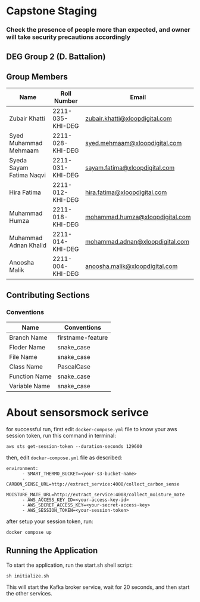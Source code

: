 # Capstone Staging
### Check the presence of people more than expected, and owner will take security precautions accordingly
## DEG Group 2 (D. Battalion)

## Group Members

| Name | Roll Number | Email |
| ----- | ----- | ----- |
| Zubair Khatti | 2211-035-KHI-DEG | zubair.khatti@xloopdigital.com | 
| Syed Muhammad Mehmaam | 2211-028-KHI-DEG| syed.mehmaam@xloopdigital.com|
| Syeda Sayam Fatima Naqvi | 2211-031-KHI-DEG | sayam.fatima@xloopdigital.com|
| Hira Fatima | 2211-012-KHI-DEG | hira.fatima@xloopdigital.com |
| Muhammad Humza | 2211-018-KHI-DEG | mohammad.humza@xloopdigital.com |
| Muhammad Adnan Khalid | 2211-014-KHI-DEG| mohammad.adnan@xloopdigital.com|
| Anoosha Malik | 2211-004-KHI-DEG  | anoosha.malik@xloopdigital.com |

## Contributing Sections

### Conventions

| Name | Conventions |
| ----- | ----- |
| Branch Name | firstname-feature |
| Floder Name | snake_case |
| File Name | snake_case |
| Class Name | PascalCase |
| Function Name | snake_case |
| Variable Name | snake_case |

# About sensorsmock serivce
for successful run, first edit `docker-compose.yml` file
to know your aws session token, run this command in terminal:
~~~
aws sts get-session-token --duration-seconds 129600
~~~
then, edit `docker-compose.yml` file as described:
~~~
environment:
      - SMART_THERMO_BUCKET=<your-s3-bucket-name>
      - CARBON_SENSE_URL=http://extract_service:4008/collect_carbon_sense
      - MOISTURE_MATE_URL=http://extract_service:4008/collect_moisture_mate
      - AWS_ACCESS_KEY_ID=<your-access-key-id>
      - AWS_SECRET_ACCESS_KEY=<your-secret-access-key>
      - AWS_SESSION_TOKEN=<your-session-token>
~~~
after setup your session token, run:
~~~
docker compose up
~~~
## Running the Application

To start the application, run the start.sh shell script:
~~~
sh initialize.sh
~~~

This will start the Kafka broker service, wait for 20 seconds, and then start the other services.